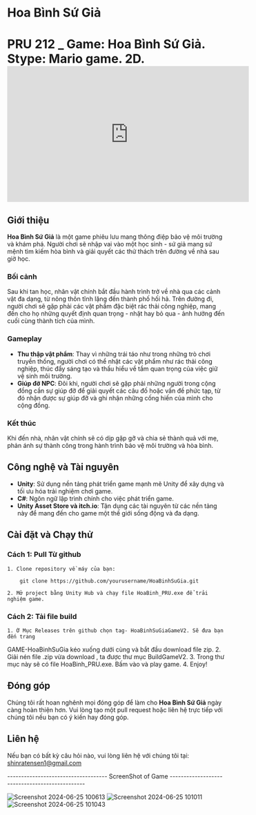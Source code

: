 # **Hoa Bình Sứ Giả**
PRU 212 _ Game: Hoa Bình Sứ Giả.
          Stype: Mario game.
              2D.
	      <iframe width="560" height="315" src="https://www.youtube.com/embed/Y2-dKNcQ4ZI?si=6GdpuugeKFZWWN1D" title="YouTube video player" frameborder="0" allow="accelerometer; autoplay; clipboard-write; encrypted-media; gyroscope; picture-in-picture; web-share" referrerpolicy="strict-origin-when-cross-origin" allowfullscreen></iframe>
============================================================================
## Giới thiệu
**Hoa Bình Sứ Giả** là một game phiêu lưu mang thông điệp bảo vệ môi trường và khám phá. Người chơi sẽ nhập vai vào một học sinh - sứ giả mang sứ mệnh tìm kiếm hòa bình và giải quyết các thử thách trên đường về nhà sau giờ học.

### Bối cảnh
Sau khi tan học, nhân vật chính bắt đầu hành trình trở về nhà qua các cảnh vật đa dạng, từ nông thôn tĩnh lặng đến thành phố hối hả. Trên đường đi, người chơi sẽ gặp phải các vật phẩm đặc biệt rác thải công nghiệp, mang đến cho họ những quyết định quan trọng - nhặt hay bỏ qua - ảnh hưởng đến cuối cùng thành tích của mình.

### Gameplay
- **Thu thập vật phẩm**: Thay vì những trái táo như trong những trò chơi truyền thống, người chơi có thể nhặt các vật phẩm như rác thải công nghiệp, thúc đẩy sáng tạo và thấu hiểu về tầm quan trọng của việc giữ vệ sinh môi trường.
- **Giúp đỡ NPC**: Đôi khi, người chơi sẽ gặp phải những người trong cộng đồng cần sự giúp đỡ để giải quyết các câu đố hoặc vấn đề phức tạp, từ đó nhận được sự giúp đỡ và ghi nhận những cống hiến của mình cho cộng đồng.

### Kết thúc
Khi đến nhà, nhân vật chính sẽ có dịp gặp gỡ và chia sẻ thành quả với mẹ, phản ánh sự thành công trong hành trình bảo vệ môi trường và hòa bình.

## Công nghệ và Tài nguyên
- **Unity**: Sử dụng nền tảng phát triển game mạnh mẽ Unity để xây dựng và tối ưu hóa trải nghiệm chơi game.
- **C#**: Ngôn ngữ lập trình chính cho việc phát triển game.
- **Unity Asset Store và itch.io**: Tận dụng các tài nguyên từ các nền tảng này để mang đến cho game một thế giới sống động và đa dạng.
## Cài đặt và Chạy thử

### Cách 1: Pull Từ github
	1. Clone repository về máy của bạn:

    	git clone https://github.com/yourusername/HoaBinhSuGia.git
    
	2. Mở project bằng Unity Hub và chạy file HoaBinh_PRU.exe để trải nghiệm game.
### Cách 2: Tải file build
	1. Ở Mục Releases trên github chọn tag- HoaBinhSuGiaGameV2. Sẽ đưa bạn đến trang 
GAME-HoaBinhSuGia kéo xuống dưới cùng và bắt đầu download file zip.
	2. Giải nén file .zip vừa download , ta được thư mục BuildGameV2.
	3. Trong thư mục này sẽ có file HoaBinh_PRU.exe. Bấm vào và play game.
	4. Enjoy!
## Đóng góp
Chúng tôi rất hoan nghênh mọi đóng góp để làm cho **Hoa Bình Sứ Giả** ngày càng hoàn thiện hơn. Vui lòng tạo một pull request hoặc liên hệ trực tiếp với chúng tôi nếu bạn có ý kiến hay đóng góp.

## Liên hệ
Nếu bạn có bất kỳ câu hỏi nào, vui lòng liên hệ với chúng tôi tại: shinratensen1@gmail.com


------------------------------------ ScreenShot of Game -----------------------------------------------


![Screenshot 2024-06-25 100613](https://github.com/Moroorooo/PRU212_HOABINHSUGIA/assets/125104570/50c93b17-02e4-4089-8af3-64db8af5cf44)
![Screenshot 2024-06-25 101011](https://github.com/Moroorooo/PRU212_HOABINHSUGIA/assets/125104570/7bb6de3f-9a1f-4957-a631-46ffa03ea358)
![Screenshot 2024-06-25 101043](https://github.com/Moroorooo/PRU212_HOABINHSUGIA/assets/125104570/2d23057f-812d-4ac3-a484-7106dbb7b8cc)
